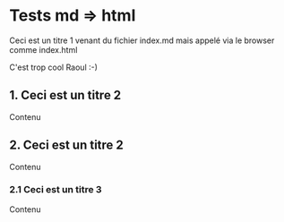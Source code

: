 # Tests md => html

Ceci est un titre 1 venant du fichier index.md mais appelé via le browser comme index.html

C'est trop cool Raoul :-)

## 1. Ceci est un titre 2
Contenu
## 2. Ceci est un titre 2
Contenu
### 2.1 Ceci est un titre 3
Contenu
